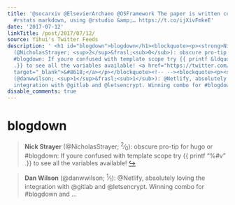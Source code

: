 ```yaml
---
title: '@socarxiv @ElsevierArchaeo @OSFramework The paper is written completely in
  #rstats markdown, using @rstudio &amp;… https://t.co/ijXivFmkeE'
date: '2017-07-12'
linkTitle: /post/2017/07/12/
source: Yihui's Twitter Feeds
description: ' <h1 id="blogdown">blogdown</h1><blockquote><p><strong>Nick Strayer</strong>
  (@NicholasStrayer; <sup>2</sup>&frasl;<sub>0</sub>): obscure pro-tip for hugo or
  #blogdown: If youre confused with template scope try {{ printf &ldquo;%#v&rdquo;
  .}} to see all the variables available! <a href="https://twitter.com/xieyihui/status/885270103385931778"
  target="_blank">&#8618;</a></p></blockquote><!-- --><blockquote><p><strong>Dan Wilson</strong>
  (@danwwilson; <sup>1</sup>&frasl;<sub>1</sub>): @Netlify, absolutely loving the
  integration with @gitlab and @letsencrypt. Winning combo for #blogdown and ...'
disable_comments: true
---
```

 <h1 id="blogdown">blogdown</h1><blockquote><p><strong>Nick Strayer</strong> (@NicholasStrayer; <sup>2</sup>&frasl;<sub>0</sub>): obscure pro-tip for hugo or #blogdown: If youre confused with template scope try {{ printf &ldquo;%#v&rdquo; .}} to see all the variables available! <a href="https://twitter.com/xieyihui/status/885270103385931778" target="_blank">&#8618;</a></p></blockquote><!-- --><blockquote><p><strong>Dan Wilson</strong> (@danwwilson; <sup>1</sup>&frasl;<sub>1</sub>): @Netlify, absolutely loving the integration with @gitlab and @letsencrypt. Winning combo for #blogdown and ...